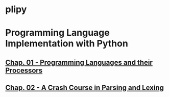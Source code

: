 # plipy
# Programming Language Implementation with Python

## [Chap. 01 - Programming Languages and their Processors](http://nbviewer.jupyter.org/github/lutzhamel/plipy/blob/master/Notebooks/chap01.ipynb)

## [Chap. 02 - A Crash Course in Parsing and Lexing](http://nbviewer.jupyter.org/github/lutzhamel/plipy/blob/master/Notebooks/chap02.ipynb)
